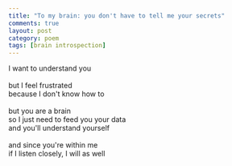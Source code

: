 ```yaml
---
title: "To my brain: you don't have to tell me your secrets"
comments: true
layout: post
category: poem
tags: [brain introspection]
---
```


I want to understand you<br>
<br>
but I feel frustrated<br>
because I don't know how to<br>
<br>
but you are a brain<br>
so I just need to feed you your data<br>
and you'll understand yourself<br>
<br>
and since you're within me<br>
if I listen closely, I will as well<br>
